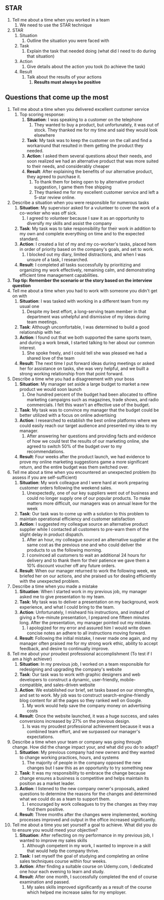 ## STAR ##
1. Tell me about a time when you worked in a team
	1. We need to use the STAR technique
2. STAR
	1. Situation
		1. Outline the situation you were faced with
	2. Task
		1. Explain the task that needed doing (what did I need to do during that situation)
	3. Action
		1. Give details about the action you took (to achieve the task)
	4. Result
		1. Talk about the results of your actions
			1. **Results must always be positive**

## Questions that come up the most ##
1. Tell me about a time when you delivered excellent customer service
	1. Top scoring response:
		1. **Situation**: I was speaking to a customer on the telephone
			1. They wanted to buy a product, but unfortunately, it was out of stock. They thanked me for my time and said they would look elsewhere
		2. **Task**: My task was to keep the customer on the call and find a workaround that resulted in them getting the product they needed.
		3. **Action**: I asked them several questions about their needs, and soon realized we had an alternative product that was more suited to their needs, and considerably cheaper
		4. **Result**: After explaining the benefits of our alternative product, they agreed to purchase it.
			1. To thank them for being open to by alternative product suggestion, I game them free shipping
			2. They thanked me for my excellent customer service and left a 5-star review online.
2. Describe a situation when you were responsible for numerous tasks
	1. **Situation**: My supervisor asked for a vulunteer to cover the work of a co-worker who was off sick.
		1. I agreed to volunteer because I saw it as an opportunity to diversify my skills and assist the company
	2. **Task**: My task was to take responsibility for their work in addition to my own and complete everything on time and to the expected standard.
	3. **Action**: I created a list of my and my co-worker's tasks, placed hem in order of priority based on the company's goals, and set to work.
		1. I blocked out my diary, limited distractions, and when I was unsure of a task, I researched.
	4. **Result**: I completed all tasks successfully by prioritizing and organizing my work effectively, remaining calm, and demonstrating efficient time management capabilities.
3. **Top tip: Remember the scenario or the story based on the interview question**
4. Tell me about a time when you had to work with someone you didn't get on with
	1. **Situation**: I was tasked with working in a different team from my usual one
		1. Despite my best effort, a long-serving team member in that department was unhelpful and dismissive of my ideas during team meetings.
	2. **Task**: Although uncomfortable, I was determined to build a good relationship with her.
	3. **Action**: I found out that we both supported the same sports team, and during a work break, I started talking to her about our common interest.
		1. She spoke freely, and I could tell she was pleased we had a shared love of the team
	4. **Result**: The next time I put forward ideas during meetings or asked her for assistance on tasks, she was very helpful, and we built a strong working relationship from that point forward.
5. Describe a time whe you had a disagreement with your boss
	1. **Situation**: My manager set aside a large budget to market a new product we would soon launch
		1. One hundred percent of the budget had been allocated to offline marketing campaigns such as magazines, trade shows, and radio commercials. I felt this wasn't an effective use of the budget.
	2. **Task**: My task was to convince my manager that the budget could be better utilized with a focus on online advertising
	3. **Action**: I researched to establish the best online platforms where we could easily reach our target audience and presented my idea to my manager.
		1. After answering her questions and providing facts and evidence of how we could test the results of our marketing online, she agreed to switch 50% of the budget over to my recommendations.
	4. **Result**: Four weeks after the product launch, we had evidence to prove my online marketing suggestions game a more significant return, and the entire budget was them switched over.
6. Tell me about a time when you encountered an unexpected problem (to assess if you are self-sufficient)
	1. **Situation**: My work colleague and I were hard at work preparing customer orders following the weekend sales.
		1. Unexpectedly, one of our key suppliers went out of business and could no longer supply one of our popular products. To make matters more difficult, our managers was on annual leave for the week
	2. **Task**: Our task was to come up with a solution to this problem to maintain operational efficiency and customer satisfaction
	3. **Action**: I suggested my colleague source an alternative product supplier while I contacted all customers to pre-warn them of the slight delay in product dispatch.
		1. After an hour, my colleague sourced an alternative supplier at the same cost as the previous one and who could deliver the products to us the following morning.
		2. I convinced all customers to wait an additional 24 hours for delivery and to thank them for their patience we gave them a 10% discount voucher off any future orders.
	4. **Result**: When our manager returned to work the following week, we briefed her on our actions, and she praised us for dealing efficiently with the unexpected problem.
7. Describe a time when you made a mistake
	1. **Situation**: When I started work in my previous job, my manager asked me to give presentation to my team.
	2. **Task**: My task was to deliver a presentation on my background, work experience, and what I could bring to the team.
	3. **Action**: Unfortunately, I misheard his instructions, and instead of giving a five-minute presentation, I prepared one fifteen minutes long. After the presentation, my manager pointed out my mistake.
		1. I apologized for my error and assured him I would write down concise notes an adhere to all instructions moving forward.
	4. **Result**: Following the initial mistake, I never made one again, and my manager often praised me for my strong work ethic, ability to accept feedback, and desire to continually improve.
8. Tell me about your proudest professional accomplishment (To test if I am a high achiever)
	1. **Situation**: In my previous job, I worked on a team responsible for redesigning and upgrading the company's website
	2. **Task**: Our task was to work with graphic designers and web developers to construct a dynamic, user-friendly, mobile-compatible, and sales-driven website
	3. **Action**: We established our brief, set tasks based on our strengths, and set to work. My job was to construct search-engine-friendly blog content for all the pages so they ranked well on Google.
		1. My work would help save the company money on advertising costs
	4. **Result**: Once the website launched, it was a huge success, and sales conversions increased by 27% on the previous design.
		1. Is was my proudest professional achievement because it was a combined team effort, and we surpassed our manager's expectations.
9. Describe a time when your team or company was going through change. How did the change impact your, and what did you do to adapt?
	1. **Situation**: My previous company had new owners and they wanted to change working practices, hours, and systems
		1. The majority of people in the company opposed the new changes but I saw this as an opportunity to try something new
	2. **Task**: It was my responsibility to embrace the change because change ensures a business is competitive and helps maintain its position as a market leader.
	3. **Action**: I listened to the new company owner's proposals, asked questions to determine the reasons for the changes and determined what we could do as a team to support them.
		1. I encouraged by work colleagues to try the changes as they may find them positive.
	4. **Result**: Three months after the changes were implemented, working processes improved and output in the office increased significantly.
10. Tell me about a time you set yourself a goal to achieve. What did you do to ensure you would meed your objective?
	1. **Situation**: After reflecting on my performance in my previous job, I wanted to improve my sales skills
		1. Although competent in my work, I wanted to improve in a skill that would help the company thrive.
	2. **Task**: I set myself the goal of studying and completing an online sales techniques course within four weeks.
	3. **Action**: After finding a suitable course on Udemy.com, I dedicated one hour each evening to learn and study.
	4. **Result**: After one month, I successfully completed the end of course examination and passed.
		1. My sales skills improved significantly as a result of the course which helped me increase sales for my employer.